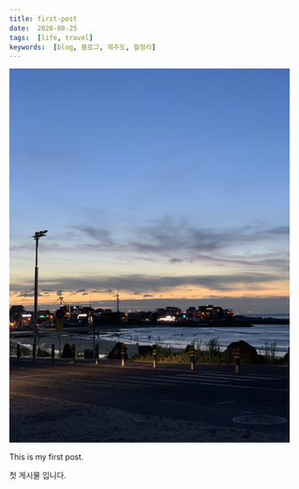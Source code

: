 ```yaml
---
title: first-post  
date:  2020-08-25 
tags:  [life, travel]
keywords:  [blog, 블로그, 제주도, 월정리]  
---
```


![제주도 월정리 해수욕장 근처 어딘가](img-1.png)  

This is my first post.  

첫 게시물 입니다.
